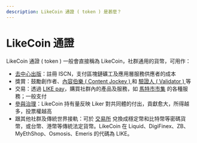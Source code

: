 ```yaml
---
description: LikeCoin 通證 ( token ) 是甚麼？
---
```


# LikeCoin 通證

LikeCoin 通證 ( token ) 一般會直接稱為 LikeCoin，社群通用的貨幣，可用作：

* [去中心出版](decentralized-publishing/)：註冊 ISCN，支付區塊鏈礦工及應用層服務供應者的成本
* 獎賞：鼓勵創作者、[內容伯樂 ( Content Jockey ) ](../user-guide/liker-land/superlike.md)和 [驗證人 ( Validator ) ](stake/)等
* 交易：透過 [LIKE pay](wallet/like-pay.md)，購買社群內的產品及服務，如 [馬特市市集](../user-guide/community/products-and-services.md) 的各種服務；一般支付
* [參與治理](governance/)：LikeCoin 持有量反映 Liker 對共同體的付出，貢獻愈大，所得越多，投票權越高
* 跟其他社群及傳統世界接軌：可於 [交易所](trade/) 兌換成穩定幣和比特幣等密碼貨幣，或台幣、港幣等傳統法定貨幣。LikeCoin 在 Liquid、DigiFinex、ZB、MyEthShop、Osmosis、Emeris 的代碼為 LIKE。
